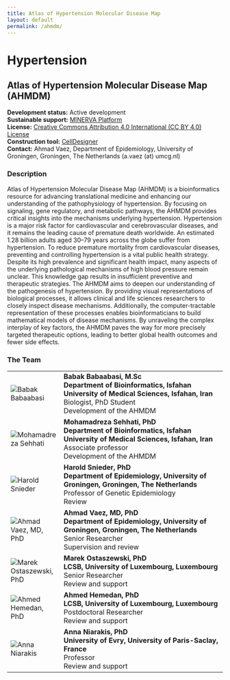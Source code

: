 ```yaml
---
title: Atlas of Hypertension Molecular Disease Map
layout: default
permalink: /ahmdm/
---
```


# Hypertension

## Atlas of Hypertension Molecular Disease Map (AHMDM)

**Development status:** Active development\
**Sustainable support:** [MINERVA Platform](https://minerva.pages.uni.lu/)\
**License:** [Creative Commons Attribution 4.0 International (CC BY 4.0) License](https://creativecommons.org/licenses/by/4.0/)\
**Construction tool:** [CellDesigner](https://www.celldesigner.org/)\
**Contact:** Ahmad Vaez, Department of Epidemiology, University of Groningen, Groningen, The Netherlands (a.vaez (at) umcg.nl)

### Description

Atlas of Hypertension Molecular Disease Map (AHMDM) is a bioinformatics resource for advancing translational medicine and enhancing our understanding of the pathophysiology of hypertension. By focusing on signaling, gene regulatory, and metabolic pathways, the AHMDM provides critical insights into the mechanisms underlying hypertension.
Hypertension is a major risk factor for cardiovascular and cerebrovascular diseases, and it remains the leading cause of premature death worldwide. An estimated 1.28 billion adults aged 30–79 years across the globe suffer from hypertension. To reduce premature mortality from cardiovascular diseases, preventing and controlling hypertension is a vital public health strategy.
Despite its high prevalence and significant health impact, many aspects of the underlying pathological mechanisms of high blood pressure remain unclear. This knowledge gap results in insufficient preventive and therapeutic strategies.
The AHMDM aims to deepen our understanding of the pathogenesis of hypertension. By providing visual representations of biological processes, it allows clinical and life sciences researchers to closely inspect disease mechanisms. Additionally, the computer-tractable representation of these processes enables bioinformaticians to build mathematical models of disease mechanisms. By unraveling the complex interplay of key factors, the AHMDM paves the way for more precisely targeted therapeutic options, leading to better global health outcomes and fewer side effects.

### **The Team**

<table>
<tr>
<td style="width: 105px;"><img src="../images/team/BabakBabaabasi.png" alt="Babak Babaabasi" /></td>
<td><strong>Babak Babaabasi, M.Sc</strong><br /><strong>Department of Bioinformatics, Isfahan University of Medical Sciences, Isfahan, Iran</strong><br />Biologist, PhD Student<br />Development of the AHMDM<br /></td>
</tr>
<tr>
<td><img src="../images/team/MohamadrezaSehhati.png" alt="Mohamadreza Sehhati" /></td>
<td><strong>Mohamadreza Sehhati, PhD</strong><br /><strong>Department of Bioinformatics, Isfahan University of Medical Sciences, Isfahan, Iran</strong><br />Associate professor<br />Development of the AHMDM<br /></td>
</tr>
<tr>
<td><img src="../images/team/HaroldSnieder.png" alt="Harold Snieder" /></td>
<td><strong>Harold Snieder, PhD</strong><br /><strong>Department of Epidemiology, University of Groningen, Groningen, The Netherlands</strong><br />Professor of Genetic Epidemiology<br />Review<br /></td>
</tr>
<tr>
<td><img src="../images/team/AhmadVaez.png" alt="Ahmad Vaez, MD, PhD" /></td>
<td><strong>Ahmad Vaez, MD, PhD</strong><br /><strong>Department of Epidemiology, University of Groningen, Groningen, The Netherlands</strong><br />Senior Researcher<br />Supervision and review<br /></td>
</tr>
<tr>
<td><img src="../images/teamhq/MarekOstaszewski1.jpg" alt="Marek Ostaszewski, PhD" /></td>
<td><strong>Marek Ostaszewski, PhD</strong><br /><strong>LCSB, University of Luxembourg, Luxembourg</strong><br />Senior Researcher<br />Review and support<br /></td>
</tr>
<tr>
<td><img src="../images/teamhq/AhmedHemedan.jpg" alt="Ahmed Hemedan, PhD" /></td>
<td><strong>Ahmed Hemedan, PhD</strong><br /><strong>LCSB, University of Luxembourg, Luxembourg</strong><br />Postdoctoral Researcher<br />Review and support<br /></td>
</tr>
<tr>
<td><img src="../images/team/AnnaNiarakis.jpg" alt="Anna Niarakis" /></td>
<td><strong>Anna Niarakis, PhD</strong><br /><strong>University of Evry, University of Paris-Saclay, France</strong><br />Professor<br />Review and support<br /></td>
</tr>
</table>
